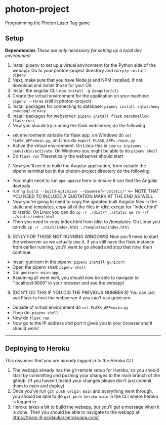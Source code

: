 # photon-project
Programming the Photon Laser Tag game
## Setup
**Dependencies**
*These are only necessary for setting up a local dev environment*
1) Install pipenv to set up a virtual environment for the Python side of the webapp. Go to your photon-project
directory and run `pip install pipenv`
2) Next, make sure that you have Node.js and NPM installed. If not, download and install those for your OS
3) Install the angular CLI: `npm install -g @angular/cli`
3) Create the virtual environment for the application on your machine: `pipenv --three` (still in photon-project)
4) Install packages for connecting to database: `pipenv install sqlalchemy psycopg2-binary`
5) Install packages for webserver: `pipenv install flask marshmallow flask-cors`
6) Now you should try running the flask webserver, do the following:
  * set environment variable for flask app, on Windows do `set FLASK_APP=main.py`, on Linux do `export FLASK_APP=./main.py`
  * Active the virtual environment. On Linux this is `source $(pipenv --venv)/bin/activate`. On Windows you might be able 
  to do `pipenv shell`
  * Do `flask run` Theoretically the webserver should start
7) Now you'll need to build the Angular application, from outside the pipenv terminal but in the photon-project directory
  do the following:
  * You might need to run `npm update` here to ensure it can find the Angular devtools
  * run `ng build --build-optimizer --baseHref="/static/"` <-- NOTE THAT YOU NEED TO INCLUDE A QUOTATION MARK AT THE END AS WELL
  * Now you're going to need to copy the updated built Angular files in the static and templates, copy all of the files
  in /dist except for "index.html" to /static. On Linux you can do 
  `cp -r ./dist/* ./static && rm -rf ./static/index.html`
  * Then you need to copy index.html from /dist to /templates. On Linux you can do `cp -r ./dist/index.html ./templates/index.html`
8) (ONLY FOR THOSE NOT RUNNING WINDOWS) Now you'll need to start the webserver as we actually use it, if you still have the flask instance from earlier running,
  you'll want to go ahead and stop that now, then continue. 
  * Install gunicorn in the pipenv: `pipenv install gunicorn`
  * Open the pipenv shell: `pipenv shell`
  * Do: `gunicorn main:app`
  * Assuming all went well, you should now be able to navigate to "localhost:8000" in your browser and see the webapp!
8) (DON'T DO THIS IF YOU DID THE PREVIOUS NUMBER 8) You can just use Flask to host the webserver if you can't use guinicorn
  * Outside of virtual environment do `set FLASK_APP=main.py`
  * Then do: `pipenv shell`
  * Now do `flask run`
  * Now go to the IP address and port it gives you in your browser and it should work!
***
## Deploying to Heroku
*This assumes that you are already logged in to the Heroku CLI*
1) The webapp already has the git remote setup for Heroku, so you should start by committing and pushing your changes to
  the main branch of the github. (If you haven't tested your changes please don't just commit them to main and deploy)
2) Once you've run `git push origin main` and everything went through, you should be able to do 
  `git push heroku main` in the CLI where heroku is logged in
3) Heroku takes a bit to build the webapp, but you'll get a message when it is done. Then you should be able to navigate
  to the webapp at https://team-8-sardaukar.herokuapp.com/
